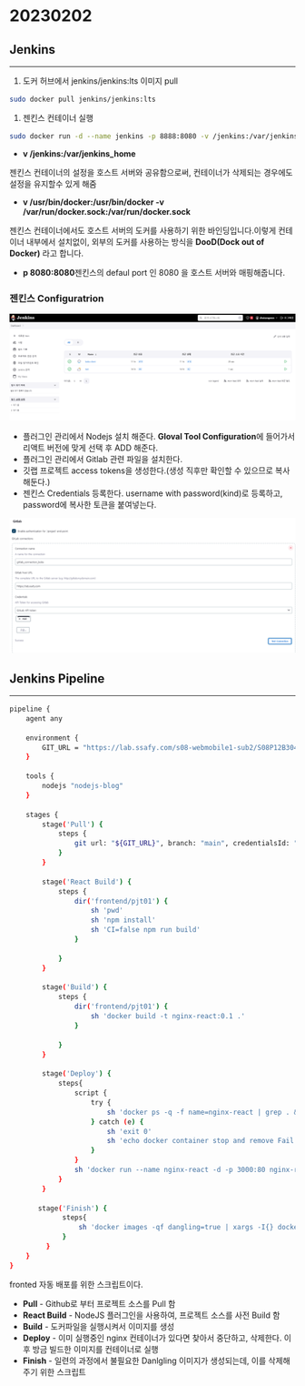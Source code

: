 # 20230202

## Jenkins

---

1. 도커 허브에서 jenkins/jenkins:lts 이미지 pull

```bash
sudo docker pull jenkins/jenkins:lts
```

1. 젠킨스 컨테이너 실행

```bash
sudo docker run -d --name jenkins -p 8888:8080 -v /jenkins:/var/jenkins_home -v /usr/bin/docker:/usr/bin/docker -v /var/run/docker.sock:/var/run/docker.sock -u root jenkins/jenkins:lts
```

- **v /jenkins:/var/jenkins_home**

젠킨스 컨테이너의 설정을 호스트 서버와 공유함으로써, 컨테이너가 삭제되는 경우에도 설정을 유지할수 있게 해줌

- **v /usr/bin/docker:/usr/bin/docker -v /var/run/docker.sock:/var/run/docker.sock**

젠킨스 컨테이너에서도 호스트 서버의 도커를 사용하기 위한 바인딩입니다.이렇게 컨테이너 내부에서 설치없이, 외부의 도커를 사용하는 방식을 **DooD(Dock out of Docker)** 라고 합니다.

- **p 8080:8080**젠킨스의 defaul port 인 8080 을 호스트 서버와 매핑해줍니다.

### 젠킨스 Configuratrion

![Untitled](20230202%2069f90def0ecf44299370901e634f7075/Untitled.png)

- 플러그인 관리에서 Nodejs 설치 해준다. **Gloval Tool Configuration**에 들어가서 리액트 버전에 맞게 선택 후 ADD 해준다.
- 플러그인 관리에서 Gitlab 관련 파일을 설치한다.
- 깃랩 프로젝트 access tokens을 생성한다.(생성 직후만 확인할 수 있으므로 복사 해둔다.)
- 젠킨스 Credentials 등록한다. username with password(kind)로 등록하고, password에 복사한 토큰을 붙여넣는다.

![Untitled](20230202%2069f90def0ecf44299370901e634f7075/Untitled%201.png)

## Jenkins Pipeline

---

```bash
pipeline {
    agent any
    
    environment {
        GIT_URL = "https://lab.ssafy.com/s08-webmobile1-sub2/S08P12B304"
    }

    tools {
        nodejs "nodejs-blog"
    }

    stages {
        stage('Pull') {
            steps {
                git url: "${GIT_URL}", branch: "main", credentialsId: "jenkins_gitlab"
            }
        }
        
        stage('React Build') {
            steps {
                dir('frontend/pjt01') {
                    sh 'pwd'
                    sh 'npm install'
                    sh 'CI=false npm run build'
                }
                
            }
        }
        
        stage('Build') {
            steps {
                dir('frontend/pjt01') {
                    sh 'docker build -t nginx-react:0.1 .'
                }
                
            }
        }
        
        stage('Deploy') {
            steps{
                script {
                    try {
                        sh 'docker ps -q -f name=nginx-react | grep . && docker stop nginx-react && docker rm nginx-react'
                    } catch (e) {
                        sh 'exit 0'
                        sh 'echo docker container stop and remove Fail!!'
                    }
                }
                sh 'docker run --name nginx-react -d -p 3000:80 nginx-react:0.1'
            }
        }

       stage('Finish') {
             steps{
                 sh 'docker images -qf dangling=true | xargs -I{} docker rmi {}'
             }
         }
    }
}
```

fronted 자동 배포를 위한 스크립트이다.

- **Pull** - Github로 부터 프로젝트 소스를 Pull 함
- **React Build** - NodeJS 플러그인을 사용하여, 프로젝트 소스를 사전 Build 함
- **Build** - 도커파일을 실행시켜서 이미지를 생성
- **Deploy** - 이미 실행중인 nginx 컨테이너가 있다면 찾아서 중단하고, 삭제한다. 이후 방금 빌드한 이미지를 컨테이너로 실행
- **Finish** - 일련의 과정에서 불필요한 Danlgling 이미지가 생성되는데, 이를 삭제해주기 위한 스크립트